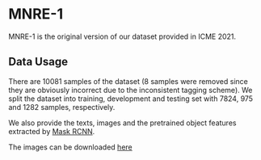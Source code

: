 # MNRE-1
MNRE-1 is the original version of our dataset provided in ICME 2021.

## Data Usage
There are 10081 samples of the dataset (8 samples were removed since they are obviously incorrect due to the inconsistent tagging scheme). We split the dataset into training, development and testing set with 7824, 975 and 1282 samples, respectively.

We also provide the texts, images and the pretrained object features extracted by [Mask RCNN](https://github.com/matterport/Mask_RCNN).

The images can be downloaded [here](https://drive.google.com/file/d/1uq0Dr1RqZn-VVKe1UrG9b8xMeldYwkJs/view?usp=sharing)
